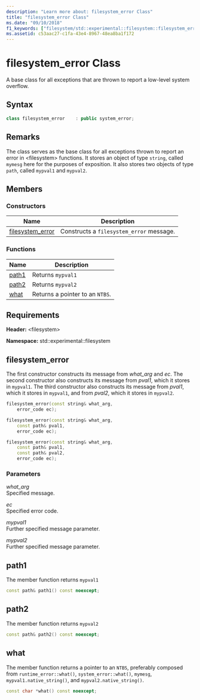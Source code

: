 ```yaml
---
description: "Learn more about: filesystem_error Class"
title: "filesystem_error Class"
ms.date: "09/10/2018"
f1_keywords: ["filesystem/std::experimental::filesystem::filesystem_error"]
ms.assetid: c53aac27-c1fa-43e4-8967-48ea8ba1f172
---
```

# filesystem_error Class

A base class for all exceptions that are thrown to report a low-level system overflow.

## Syntax

```cpp
class filesystem_error    : public system_error;
```

## Remarks

The class serves as the base class for all exceptions thrown to report an error in \<filesystem> functions. It stores an object of type `string`, called `mymesg` here for the purposes of exposition. It also stores two objects of type `path`, called `mypval1` and `mypval2`.

## Members

### Constructors

|Name|Description|
|-|-|
|[filesystem_error](#filesystem_error)|Constructs a `filesystem_error` message.|

### Functions

|Name|Description|
|-|-|
|[path1](#path1)|Returns `mypval1`|
|[path2](#path2)|Returns `mypval2`|
|[what](#what)|Returns a pointer to an `NTBS`.|

## Requirements

**Header:** \<filesystem>

**Namespace:** std::experimental::filesystem

## <a name="filesystem_error"></a> filesystem_error

The first constructor constructs its message from *what_arg* and *ec*. The second constructor also constructs its message from *pval1*, which it stores in `mypval1`. The third constructor also constructs its message from *pval1*, which it stores in `mypval1`, and from *pval2*, which it stores in `mypval2`.

```cpp
filesystem_error(const string& what_arg,
    error_code ec);

filesystem_error(const string& what_arg,
    const path& pval1,
    error_code ec);

filesystem_error(const string& what_arg,
    const path& pval1,
    const path& pval2,
    error_code ec);
```

### Parameters

*what_arg*\
Specified message.

*ec*\
Specified error code.

*mypval1*\
Further specified message parameter.

*mypval2*\
Further specified message parameter.

## <a name="path1"></a> path1

The member function returns `mypval1`

```cpp
const path& path1() const noexcept;
```

## <a name="path2"></a> path2

The member function returns `mypval2`

```cpp
const path& path2() const noexcept;
```

## <a name="what"></a> what

The member function returns a pointer to an `NTBS`, preferably composed from `runtime_error::what()`, `system_error::what()`, `mymesg`, `mypval1.native_string()`, and `mypval2.native_string()`.

```cpp
const char *what() const noexcept;
```
